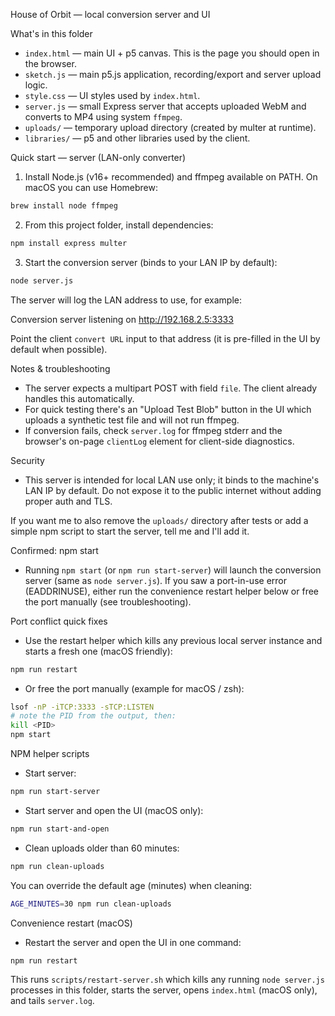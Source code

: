 House of Orbit — local conversion server and UI

What's in this folder
- `index.html` — main UI + p5 canvas. This is the page you should open in the browser.
- `sketch.js` — main p5.js application, recording/export and server upload logic.
- `style.css` — UI styles used by `index.html`.
- `server.js` — small Express server that accepts uploaded WebM and converts to MP4 using system `ffmpeg`.
- `uploads/` — temporary upload directory (created by multer at runtime).
- `libraries/` — p5 and other libraries used by the client.

Quick start — server (LAN-only converter)
1. Install Node.js (v16+ recommended) and ffmpeg available on PATH. On macOS you can use Homebrew:

```bash
brew install node ffmpeg
```

2. From this project folder, install dependencies:

```bash
npm install express multer
```

3. Start the conversion server (binds to your LAN IP by default):

```bash
node server.js
```

The server will log the LAN address to use, for example:

Conversion server listening on http://192.168.2.5:3333

Point the client `convert URL` input to that address (it is pre-filled in the UI by default when possible).

Notes & troubleshooting
- The server expects a multipart POST with field `file`. The client already handles this automatically.
- For quick testing there's an "Upload Test Blob" button in the UI which uploads a synthetic test file and will not run ffmpeg.
- If conversion fails, check `server.log` for ffmpeg stderr and the browser's on-page `clientLog` element for client-side diagnostics.

Security
- This server is intended for local LAN use only; it binds to the machine's LAN IP by default. Do not expose it to the public internet without adding proper auth and TLS.

If you want me to also remove the `uploads/` directory after tests or add a simple npm script to start the server, tell me and I'll add it.

Confirmed: npm start
- Running `npm start` (or `npm run start-server`) will launch the conversion server (same as `node server.js`). If you saw a port-in-use error (EADDRINUSE), either run the convenience restart helper below or free the port manually (see troubleshooting).

Port conflict quick fixes
- Use the restart helper which kills any previous local server instance and starts a fresh one (macOS friendly):

```bash
npm run restart
```

- Or free the port manually (example for macOS / zsh):

```bash
lsof -nP -iTCP:3333 -sTCP:LISTEN
# note the PID from the output, then:
kill <PID>
npm start
```

NPM helper scripts
- Start server:

```bash
npm run start-server
```

- Start server and open the UI (macOS only):

```bash
npm run start-and-open
```

- Clean uploads older than 60 minutes:

```bash
npm run clean-uploads
```

You can override the default age (minutes) when cleaning:

```bash
AGE_MINUTES=30 npm run clean-uploads
```

Convenience restart (macOS)
- Restart the server and open the UI in one command:

```bash
npm run restart
```

This runs `scripts/restart-server.sh` which kills any running `node server.js` processes in this folder, starts the server, opens `index.html` (macOS only), and tails `server.log`.
